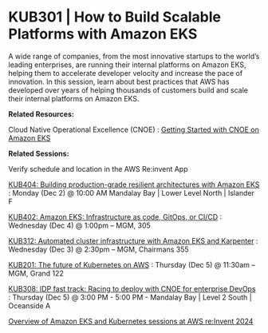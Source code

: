 # KUB301 | How to Build Scalable Platforms with Amazon EKS

A wide range of companies, from the most innovative startups to the world’s leading enterprises, are running their internal platforms on Amazon EKS, helping them to accelerate developer velocity and increase the pace of innovation. In this session, learn about best practices that AWS has developed over years of helping thousands of customers build and scale their internal platforms on Amazon EKS.

**Related Resources:**

Cloud Native Operational Excellence (CNOE) : [Getting Started with CNOE on Amazon EKS](https://cnoe.io/docs/reference-implementation/installations/app-idp)


**Related Sessions:**

Verify schedule and location in the AWS Re:invent App

[KUB404: Building production-grade resilient architectures with Amazon EKS](https://registration.awsevents.com/flow/awsevents/reinvent24/sessioncatalog/page/page?search=kub404) : Monday (Dec 2) @ 10:00 AM  Mandalay Bay | Lower Level North | Islander F


[KUB402: Amazon EKS: Infrastructure as code, GitOps, or CI/CD](https://registration.awsevents.com/flow/awsevents/reinvent24/sessioncatalog/page/page?search=kub402) : Wednesday (Dec 4) @ 1:00pm – MGM, 305

[KUB312: Automated cluster infrastructure with Amazon EKS and Karpenter](https://registration.awsevents.com/flow/awsevents/reinvent24/sessioncatalog/page/page?search=kub312) : Wednesday (Dec 3) @ 2:30pm – MGM, Chairmans 355

[KUB201: The future of Kubernetes on AWS](https://registration.awsevents.com/flow/awsevents/reinvent24/sessioncatalog/page/page?search=kub201) : Thursday (Dec 5) @ 11:30am – MGM, Grand 122

[KUB308: IDP fast track: Racing to deploy with CNOE for enterprise DevOps](https://registration.awsevents.com/flow/awsevents/reinvent24/sessioncatalog/page/page?search=kub308) : Thursday (Dec 5) @ 3:00 PM - 5:00 PM  - Mandalay Bay | Level 2 South | Oceanside A

[Overview of Amazon EKS and Kubernetes sessions at AWS re:Invent 2024](https://aws.amazon.com/blogs/containers/amazon-eks-and-kubernetes-sessions-at-aws-reinvent-2024)
